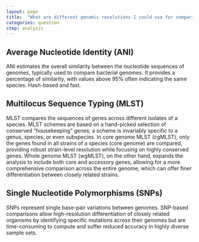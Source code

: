 ```yaml
---
layout: page
title:  "What are different genomic resolutions I could use for comparison?"
categories: question
step: analysis
---
```



## Average Nucleotide Identity (ANI)

ANI estimates the overall similarity between the nucleotide sequences of genomes, typically used to compare bacterial genomes. It provides a percentage of similarity, with values above 95% often indicating the same species. Hash-based and fast.

## Multilocus Sequence Typing (MLST)

MLST compares the sequences of genes across different isolates of a species. MLST schemes are based on a hand-picked selection of conserved “housekeeping” genes; a scheme is invariably specific to a genus, species, or even subspecies. In core genome MLST (cgMLST), only the genes found in all strains of a species (core genome) are compared, providing robust strain-level resolution while focusing on highly conserved genes. Whole genome MLST (wgMLST), on the other hand, expands the analysis to include both core and accessory genes, allowing for a more comprehensive comparison across the entire genome, which can offer finer differentiation between closely related strains.

## Single Nucleotide Polymorphisms (SNPs)

SNPs represent single base-pair variations between genomes. SNP-based comparisons allow high-resolution differentiation of closely related organisms by identifying specific mutations across their genomes but are time-consuming to compute and suffer reduced accuracy in highly diverse sample sets.
